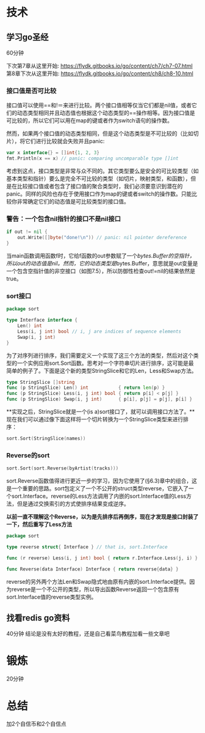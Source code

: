 # 技术
## 学习go圣经
60分钟

下次第7章从这里开始: https://flydk.gitbooks.io/go/content/ch7/ch7-07.html
第8章下次从这里开始: https://flydk.gitbooks.io/go/content/ch8/ch8-10.html

### 接口值是否可比较
接口值可以使用==和!＝来进行比较。两个接口值相等仅当它们都是nil值，或者它们的动态类型相同并且动态值也根据这个动态类型的==操作相等。因为接口值是可比较的，所以它们可以用在map的键或者作为switch语句的操作数。

然而，如果两个接口值的动态类型相同，但是这个动态类型是不可比较的（比如切片），将它们进行比较就会失败并且panic:
```go
var x interface{} = []int{1, 2, 3}
fmt.Println(x == x) // panic: comparing uncomparable type []int
```
考虑到这点，接口类型是非常与众不同的。其它类型要么是安全的可比较类型（如基本类型和指针）要么是完全不可比较的类型（如切片，映射类型，和函数），但是在比较接口值或者包含了接口值的聚合类型时，我们必须要意识到潜在的panic。同样的风险也存在于使用接口作为map的键或者switch的操作数。只能比较你非常确定它们的动态值是可比较类型的接口值。

### 警告：一个包含nil指针的接口不是nil接口
```go
if out != nil {
    out.Write([]byte("done!\n")) // panic: nil pointer dereference
}
```
当main函数调用函数f时，它给f函数的out参数赋了一个*bytes.Buffer的空指针，所以out的动态值是nil。然而，它的动态类型是*bytes.Buffer，意思就是out变量是一个包含空指针值的非空接口（如图7.5），所以防御性检查out!=nil的结果依然是true。


### sort接口
```go
package sort

type Interface interface {
    Len() int
    Less(i, j int) bool // i, j are indices of sequence elements
    Swap(i, j int)
}
```
为了对序列进行排序，我们需要定义一个实现了这三个方法的类型，然后对这个类型的一个实例应用sort.Sort函数。思考对一个字符串切片进行排序，这可能是最简单的例子了。下面是这个新的类型StringSlice和它的Len，Less和Swap方法。

```go
type StringSlice []string
func (p StringSlice) Len() int           { return len(p) }
func (p StringSlice) Less(i, j int) bool { return p[i] < p[j] }
func (p StringSlice) Swap(i, j int)      { p[i], p[j] = p[j], p[i] }
```
**实现之后，StringSlice就是一个(is a)sort接口了，就可以调用接口方法了。**现在我们可以通过像下面这样将一个切片转换为一个StringSlice类型来进行排序：

```go
sort.Sort(StringSlice(names))
```

### Reverse的sort
```go
sort.Sort(sort.Reverse(byArtist(tracks)))
```
sort.Reverse函数值得进行更近一步的学习，因为它使用了(§6.3)章中的组合，这是一个重要的思路。sort包定义了一个不公开的struct类型reverse，它嵌入了一个sort.Interface。reverse的Less方法调用了内嵌的sort.Interface值的Less方法，但是通过交换索引的方式使排序结果变成逆序。

**以前一直不理解这个Reverse，以为是先排序后再倒序，现在才发现是接口封装了一下，然后重写了Less方法**
```go
package sort

type reverse struct{ Interface } // that is, sort.Interface

func (r reverse) Less(i, j int) bool { return r.Interface.Less(j, i) }

func Reverse(data Interface) Interface { return reverse{data} }
```

reverse的另外两个方法Len和Swap隐式地由原有内嵌的sort.Interface提供。因为reverse是一个不公开的类型，所以导出函数Reverse返回一个包含原有sort.Interface值的reverse类型实例。

## 找看redis go资料
40分钟
结论是没有太好的教程，还是自己看菜鸟教程加看一些文章吧

# 锻炼
20分钟

# 总结
加2个自信币和2个自信点